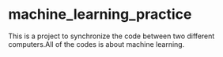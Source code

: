 # machine_learning_practice
This is a project to synchronize the code between two different computers.All of the codes is about machine learning.
